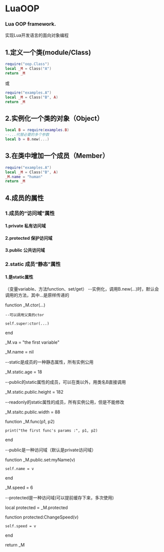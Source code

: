 # LuaOOP
### Lua OOP framework.<br>
实现Lua开发语言的面向对象编程

## 1.定义一个类(module/Class)
```lua
require("oop.Class")
local _M = Class("A")
return _M
```
或
```lua
require("examples.A")
local _M = Class("B", A)
return _M
```
## 2.实例化一个类的对象（Object）
```lua
local B = require(examples.B)
--...代替必要的多个参数
local b = B.new(...)
```
## 3.在类中增加一个成员（Member）
```lua
require("examples.A")
local _M = Class("B", A)
_M.name = "human"
return _M
```
## 4.成员的属性
### 1.成员的“访问域”属性
#### 1.private 私有访问域
#### 2.protected 保护访问域
#### 3.public 公共访问域
### 2.static 成员“静态”属性
#### 1.是static属性
（变量variable、方法function、set/get）
--实例化，调用B.new(...)时，默认会调用的方法，其中...是原样传递的

function _M.ctor(...)

    --可以调用父类的ctor
    
    self.super:ctor(...)
    
end


_M.va = "the first variable"

_M.name = nil

--static是成员的一种静态属性，所有实例公用

_M.static.age = 18

--public的static属性的成员，可以在类以外，用类名B直接调用

_M.static.public.height = 182

--readonly的static属性的成员，所有实例公用，但是不能修改

_M.staitc.public.width = 88


function _M.func(p1, p2)

    print("the first func's params :", p1, p2)
    
end


--public是一种访问域（默认是private访问域）

function _M.public.set:myName(v)

    self.name = v
    
end


_M.speed = 6


--protected是一种访问域(可以提前缓存下来，多次使用)

local protected = _M.protected

function protected:ChangeSpeed(v)

    self.speed = v
    
end


return _M
